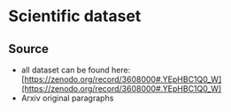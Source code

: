 # Scientific dataset

## Source

- all dataset can be found here: [https://zenodo.org/record/3608000#.YEpHBC1Q0_W](https://zenodo.org/record/3608000#.YEpHBC1Q0_W)
- Arxiv original paragraphs
